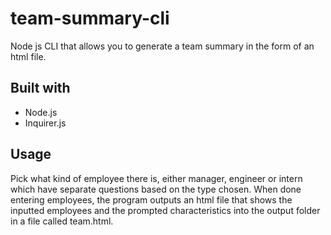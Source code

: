 # team-summary-cli
Node js CLI that allows you to generate a team summary in the form of an html file. 

## Built with
* Node.js
* Inquirer.js

## Usage
Pick what kind of employee there is, either manager, engineer or intern which have separate questions based on the type chosen. When done entering employees, the program outputs an html file that shows the inputted employees and the prompted characteristics into the output folder in a file called team.html.



